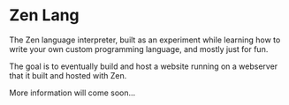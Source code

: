 # Zen Lang

The Zen language interpreter, built as an experiment while learning how to write your own custom programming language, and mostly just for fun.

The goal is to eventually build and host a website running on a webserver that it built and hosted with Zen.

More information will come soon...
